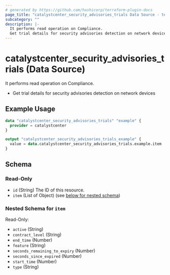 ```yaml
---
# generated by https://github.com/hashicorp/terraform-plugin-docs
page_title: "catalystcenter_security_advisories_trials Data Source - terraform-provider-catalystcenter"
subcategory: ""
description: |-
  It performs read operation on Compliance.
  Get trial details for security advisories detection on network devices
---
```


# catalystcenter_security_advisories_trials (Data Source)

It performs read operation on Compliance.

- Get trial details for security advisories detection on network devices

## Example Usage

```terraform
data "catalystcenter_security_advisories_trials" "example" {
  provider = catalystcenter
}

output "catalystcenter_security_advisories_trials_example" {
  value = data.catalystcenter_security_advisories_trials.example.item
}
```

<!-- schema generated by tfplugindocs -->
## Schema

### Read-Only

- `id` (String) The ID of this resource.
- `item` (List of Object) (see [below for nested schema](#nestedatt--item))

<a id="nestedatt--item"></a>
### Nested Schema for `item`

Read-Only:

- `active` (String)
- `contract_level` (String)
- `end_time` (Number)
- `feature` (String)
- `seconds_remaining_to_expiry` (Number)
- `seconds_since_expired` (Number)
- `start_time` (Number)
- `type` (String)

